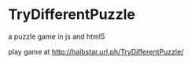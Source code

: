 # TryDifferentPuzzle
a puzzle game in js and html5

play game at
http://halbstar.url.ph/TryDifferentPuzzle/
